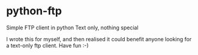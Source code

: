 # python-ftp
Simple FTP client in python
Text only, nothing special

I wrote this for myself, and then realised it could benefit anyone looking for a text-only ftp client. Have fun :-)
